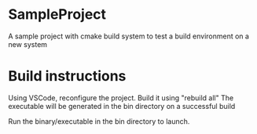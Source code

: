 # SampleProject
A sample project with cmake build system to test a build environment on a new system

# Build instructions
Using VSCode, reconfigure the project. Build it using "rebuild all"
The executable will be generated in the bin directory on a successful build

Run the binary/executable in the bin directory to launch.

